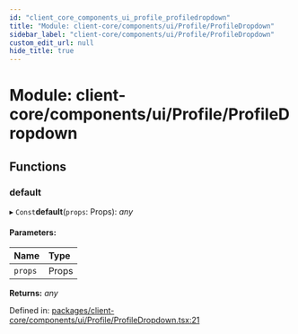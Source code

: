 ```yaml
---
id: "client_core_components_ui_profile_profiledropdown"
title: "Module: client-core/components/ui/Profile/ProfileDropdown"
sidebar_label: "client-core/components/ui/Profile/ProfileDropdown"
custom_edit_url: null
hide_title: true
---
```


# Module: client-core/components/ui/Profile/ProfileDropdown

## Functions

### default

▸ `Const`**default**(`props`: Props): *any*

#### Parameters:

Name | Type |
:------ | :------ |
`props` | Props |

**Returns:** *any*

Defined in: [packages/client-core/components/ui/Profile/ProfileDropdown.tsx:21](https://github.com/xr3ngine/xr3ngine/blob/5a0f83ed8/packages/client-core/components/ui/Profile/ProfileDropdown.tsx#L21)
